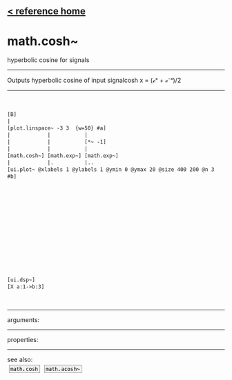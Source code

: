 [< reference home](ceammc_lib.html)
---

# math.cosh~


hyperbolic cosine for signals

---

Outputs hyperbolic cosine of input signalcosh x = (ℯˣ + ℯ⁻ˣ)/2<br>


---


```


[B]
|
[plot.linspace~ -3 3  {w=50} #a]
|            |           |
|            |           [*~ -1]
|            |           |
[math.cosh~] [math.exp~] [math.exp~]
|            |.          |..
[ui.plot~ @xlabels 1 @ylabels 1 @ymin 0 @ymax 20 @size 400 200 @n 3 #b]














[ui.dsp~]
[X a:1->b:3]

            
```

---
arguments:


---
properties:


---
see also:<br>
[![math.cosh](img/object_math.cosh.png)](math.cosh.html)
[![math.acosh~](img/object_math.acosh~.png)](math.acosh~.html)
